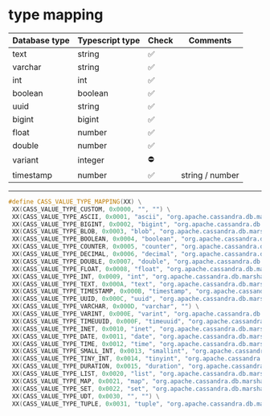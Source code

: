 # type mapping

| Database type | Typescript type | Check | Comments        |
| ------------- | --------------- | ----- | --------------- |
| text          | string          | ✅    |                 |
| varchar       | string          | ✅    |                 |
| int           | int             | ✅    |                 |
| boolean       | boolean         | ✅    |                 |
| uuid          | string          | ✅    |                 |
| bigint        | bigint          | ✅    |                 |
| float         | number          | ✅    |                 |
| double        | number          | ✅    |                 |
| variant       | integer         | ⛔️   |                 |
| timestamp     | number          | ✅    | string / number |

---

```cpp
#define CASS_VALUE_TYPE_MAPPING(XX) \
 XX(CASS_VALUE_TYPE_CUSTOM, 0x0000, "", "") \
 XX(CASS_VALUE_TYPE_ASCII, 0x0001, "ascii", "org.apache.cassandra.db.marshal.AsciiType") \
 XX(CASS_VALUE_TYPE_BIGINT, 0x0002, "bigint", "org.apache.cassandra.db.marshal.LongType") \
 XX(CASS_VALUE_TYPE_BLOB, 0x0003, "blob", "org.apache.cassandra.db.marshal.BytesType") \
 XX(CASS_VALUE_TYPE_BOOLEAN, 0x0004, "boolean", "org.apache.cassandra.db.marshal.BooleanType") \
 XX(CASS_VALUE_TYPE_COUNTER, 0x0005, "counter", "org.apache.cassandra.db.marshal.CounterColumnType") \
 XX(CASS_VALUE_TYPE_DECIMAL, 0x0006, "decimal", "org.apache.cassandra.db.marshal.DecimalType") \
 XX(CASS_VALUE_TYPE_DOUBLE, 0x0007, "double", "org.apache.cassandra.db.marshal.DoubleType") \
 XX(CASS_VALUE_TYPE_FLOAT, 0x0008, "float", "org.apache.cassandra.db.marshal.FloatType") \
 XX(CASS_VALUE_TYPE_INT, 0x0009, "int", "org.apache.cassandra.db.marshal.Int32Type") \
 XX(CASS_VALUE_TYPE_TEXT, 0x000A, "text", "org.apache.cassandra.db.marshal.UTF8Type") \
 XX(CASS_VALUE_TYPE_TIMESTAMP, 0x000B, "timestamp", "org.apache.cassandra.db.marshal.TimestampType") \
 XX(CASS_VALUE_TYPE_UUID, 0x000C, "uuid", "org.apache.cassandra.db.marshal.UUIDType") \
 XX(CASS_VALUE_TYPE_VARCHAR, 0x000D, "varchar", "") \
 XX(CASS_VALUE_TYPE_VARINT, 0x000E, "varint", "org.apache.cassandra.db.marshal.IntegerType") \
 XX(CASS_VALUE_TYPE_TIMEUUID, 0x000F, "timeuuid", "org.apache.cassandra.db.marshal.TimeUUIDType") \
 XX(CASS_VALUE_TYPE_INET, 0x0010, "inet", "org.apache.cassandra.db.marshal.InetAddressType") \
 XX(CASS_VALUE_TYPE_DATE, 0x0011, "date", "org.apache.cassandra.db.marshal.SimpleDateType") \
 XX(CASS_VALUE_TYPE_TIME, 0x0012, "time", "org.apache.cassandra.db.marshal.TimeType") \
 XX(CASS_VALUE_TYPE_SMALL_INT, 0x0013, "smallint", "org.apache.cassandra.db.marshal.ShortType") \
 XX(CASS_VALUE_TYPE_TINY_INT, 0x0014, "tinyint", "org.apache.cassandra.db.marshal.ByteType") \
 XX(CASS_VALUE_TYPE_DURATION, 0x0015, "duration", "org.apache.cassandra.db.marshal.DurationType") \
 XX(CASS_VALUE_TYPE_LIST, 0x0020, "list", "org.apache.cassandra.db.marshal.ListType") \
 XX(CASS_VALUE_TYPE_MAP, 0x0021, "map", "org.apache.cassandra.db.marshal.MapType") \
 XX(CASS_VALUE_TYPE_SET, 0x0022, "set", "org.apache.cassandra.db.marshal.SetType") \
 XX(CASS_VALUE_TYPE_UDT, 0x0030, "", "") \
 XX(CASS_VALUE_TYPE_TUPLE, 0x0031, "tuple", "org.apache.cassandra.db.marshal.TupleType")
```
